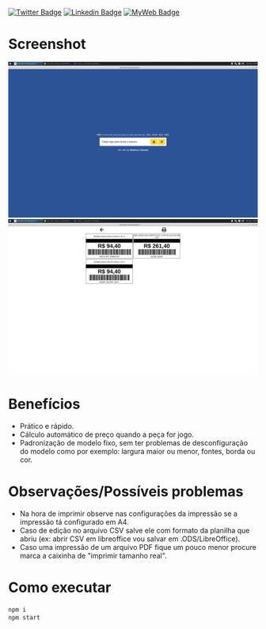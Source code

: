 [![Twitter Badge](https://img.shields.io/badge/-@t__h__e__u-1ca0f1?style=flat-square&labelColor=1ca0f1&logo=twitter&logoColor=white&link=https://twitter.com/t_h_e_u)](https://twitter.com/t_h_e_u) 
[![Linkedin Badge](https://img.shields.io/badge/-matheusgbatista-blue?style=flat-square&logo=Linkedin&logoColor=white&link=https://www.linkedin.com/in/matheusgbatista-3392bb153/)](https://www.linkedin.com/in/matheusgbatista/) 
[![MyWeb Badge](https://img.shields.io/badge/-t--heu.github.io-333?style=flat-square&link=https://t-heu.github.io/)](https://t-heu.github.io) 

# Screenshot
<p align="center">
  <img alt="home" src="./.github/Captura de tela_2021-11-29_19-44-51.png" width="650" />
  <img alt="label" src="./.github/Captura de tela_2021-11-29_19-45-13.png" width="650" />
</p>

# Benefícios
- Prático e rápido.
- Cálculo automático de preço quando a peça for jogo.
- Padronização de modelo fixo, sem ter problemas de desconfiguração do modelo como por exemplo: largura maior ou menor, fontes, borda ou cor.

# Observações/Possíveis problemas
- Na hora de imprimir observe nas configurações da impressão se a impressão tá configurado em A4.
- Caso de edição no arquivo CSV salve ele com formato da planilha que abriu (ex: abrir CSV em libreoffice vou salvar em .ODS/LibreOffice).
- Caso uma impressão de um arquivo PDF fique um pouco menor procure marca a caixinha de "imprimir tamanho real".

# Como executar
```shell
npm i
npm start
```
